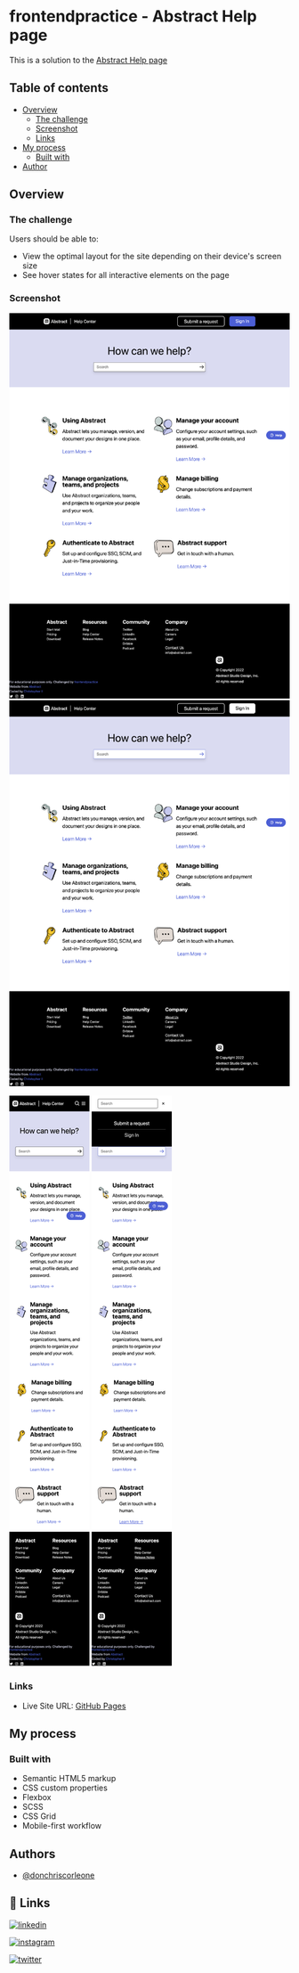 # frontendpractice - Abstract Help page

This is a solution to the [Abstract Help page](https://www.frontendpractice.com/projects/abstract)

## Table of contents

- [Overview](#overview)
  - [The challenge](#the-challenge)
  - [Screenshot](#screenshot)
  - [Links](#links)
- [My process](#my-process)
  - [Built with](#built-with)
- [Author](#author)

## Overview

### The challenge

Users should be able to:

- View the optimal layout for the site depending on their device's screen size
- See hover states for all interactive elements on the page

### Screenshot

![Desktop (1440px)](./screenshots/Desktop@1440.png)
![Desktop Active States (1440px)](./screenshots/Desktop@1440ActiveState.png)


![Mobile (375px)](./screenshots/Mobile@375.png)
![Mobile Navigation Active(375px)](./screenshots/Mobile@375ActiveState.png)


### Links

- Live Site URL: [GitHub Pages](https://donchriscorleone.github.io/abstract-help-page/)

## My process

### Built with

- Semantic HTML5 markup
- CSS custom properties
- Flexbox
- SCSS
- CSS Grid
- Mobile-first workflow
## Authors

- [@donchriscorleone](https://www.github.com/donchriscorleone)


## 🔗 Links
[![linkedin](https://img.shields.io/badge/linkedin-0A66C2?style=for-the-badge&logo=linkedin&logoColor=white)](https://www.linkedin.com/in/christopher-ii-lajom-031959211/)

[![instagram](https://img.shields.io/badge/Instagram-E4405F?style=for-the-badge&logo=instagram&logoColor=white)](https://www.instagram.com/devchristopherii)

[![twitter](https://img.shields.io/badge/Twitter-1DA1F2?style=for-the-badge&logo=twitter&logoColor=white)](https://www.twitter.com/topheriidev)
